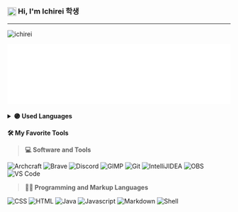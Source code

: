 ### <img src="https://github.com/ichirei/ichirei/assets/83379604/cda71055-baf2-4675-9c5a-f78531e28f45" height="20" width="20" align="center"/> Hi, I'm Ichirei 학생

---

![ichirei](https://github.com/ichirei/ichirei/assets/83379604/e87d44b3-8db3-491b-b0b5-a92df9d9169b)

![ichirei](/ichirei.svg)

<details>
    <summary><b>🟣 Used Languages</b></summary>
    <img src="https://github-readme-stats.vercel.app/api/top-langs/?username=ichirei&layout=compact" alt="toplang" />
</details>

**🛠️ My Favorite Tools**

> **💻 Software and Tools**
<p>
    <img src="https://img.shields.io/badge/Archcraft-1793D1?logo=arch-linux&logoColor=fff&style=for-the-badge" alt="Archcraft"/>
    <img src="https://img.shields.io/badge/Brave-FB542B?style=for-the-badge&logo=Brave&logoColor=white" alt="Brave"/>
    <img src="https://img.shields.io/badge/Discord-%235865F2.svg?style=for-the-badge&logo=discord&logoColor=white" alt="Discord"/>
    <img src="https://img.shields.io/badge/Gimp-657D8B?style=for-the-badge&logo=gimp&logoColor=white" alt="GIMP"/>
    <img src="https://img.shields.io/badge/git-%23F05033.svg?style=for-the-badge&logo=git&logoColor=white" alt="Git"/>
    <img src="https://img.shields.io/badge/IntelliJIDEA-000000.svg?style=for-the-badge&logo=intellij-idea&logoColor=white" alt="IntelliJIDEA"/>
    <img src="https://img.shields.io/badge/-OBS-302E31?logo=obs-studio&logoColor=white&style=for-the-badge" alt="OBS"/>
    <img src="https://img.shields.io/badge/Visual%20Studio%20Code-0078d7.svg?style=for-the-badge&logo=visual-studio-code&logoColor=white" alt="VS Code"/>
</p>

> **👨‍💻 Programming and Markup Languages**
<p>
    <img src="https://img.shields.io/badge/css-%231572B6.svg?style=for-the-badge&logo=css3&logoColor=white" alt="CSS"/>
    <img src="https://img.shields.io/badge/html-%23E34F26.svg?style=for-the-badge&logo=html5&logoColor=white" alt="HTML"/>
    <img src="https://img.shields.io/badge/java-%23ED8B00.svg?style=for-the-badge&logo=openjdk&logoColor=white" alt="Java"/>
    <img src="https://img.shields.io/badge/javascript-%23323330.svg?style=for-the-badge&logo=javascript&logoColor=white" alt="Javascript"/>
    <img src="https://img.shields.io/badge/markdown-%23000000.svg?style=for-the-badge&logo=markdown&logoColor=white" alt="Markdown"/>
    <img src="https://img.shields.io/badge/shell-89E051.svg?style=for-the-badge&logo=zsh&logoColor=black" alt="Shell"/>
</p>
